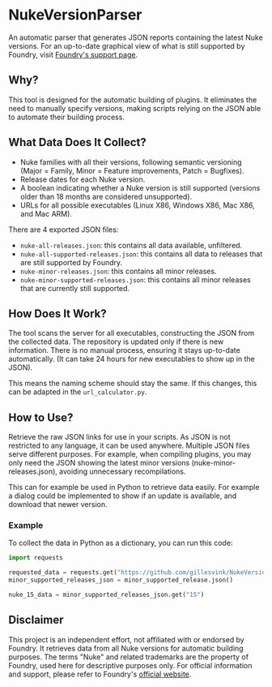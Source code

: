 # NukeVersionParser
An automatic parser that generates JSON reports containing the latest Nuke versions. For an up-to-date graphical view of what is still supported by Foundry, visit [Foundry's support page](https://support.foundry.com/hc/en-us/articles/360019296599).

## Why?
This tool is designed for the automatic building of plugins. It eliminates the need to manually specify versions, making scripts relying on the JSON able to automate their building process.

## What Data Does It Collect?
* Nuke families with all their versions, following semantic versioning (Major = Family, Minor = Feature improvements, Patch = Bugfixes).
* Release dates for each Nuke version.
* A boolean indicating whether a Nuke version is still supported (versions older than 18 months are considered unsupported).
* URLs for all possible executables (Linux X86, Windows X86, Mac X86, and Mac ARM).

There are 4 exported JSON files:

* `nuke-all-releases.json`: this contains all data available, unfiltered.
* `nuke-all-supported-releases.json`: this contains all data to releases that are still supported by Foundry.
* `nuke-minor-releases.json`: this contains all minor releases.
* `nuke-minor-supported-releases.json`: this contains all minor releases that are currently still supported.

## How Does It Work?
The tool scans the server for all executables, constructing the JSON from the collected data. The repository is updated only if there is new information. There is no manual process, ensuring it stays up-to-date automatically. (It can take 24 hours for new executables to show up in the JSON). 

This means the naming scheme should stay the same. If this changes, this can be adapted in the `url_calculator.py`.

## How to Use?
Retrieve the raw JSON links for use in your scripts. As JSON is not restricted to any language, it can be used anywhere. Multiple JSON files serve different purposes. For example, when compiling plugins, you may only need the JSON showing the latest minor versions (nuke-minor-releases.json), avoiding unnecessary recompilations.

This can for example be used in Python to retrieve data easily. For example a dialog could be implemented to show if an update is available, and download that newer version.

### Example
To collect the data in Python as a dictionary, you can run this code:
```python
import requests

requested_data = requests.get("https://github.com/gillesvink/NukeVersionParser/nuke-minor-supported-releases.json")
minor_supported_releases_json = minor_supported_release.json()

nuke_15_data = minor_supported_releases_json.get("15")
```

## Disclaimer
This project is an independent effort, not affiliated with or endorsed by Foundry. It retrieves data from all Nuke versions for automatic building purposes. The terms "Nuke" and related trademarks are the property of Foundry, used here for descriptive purposes only. For official information and support, please refer to Foundry's [official website](https://www.foundry.com/).
